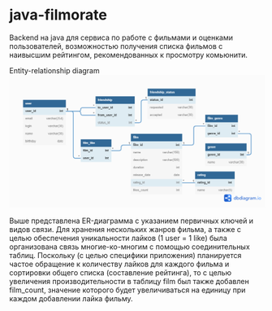 # java-filmorate
Backend на java для сервиса по работе с фильмами и оценками пользователей, возможностью получения списка фильмов с наивысшим рейтингом, рекомендованных к просмотру комьюнити.

Entity-relationship diagram
![ER-diagram for filmorate](FimorateDB.png)

Выше представлена ER-диаграмма с указанием первичных ключей и видов связи.
Для хранения нескольких жанров фильма, а также с целью обеспечения уникальности лайков (1 user = 1 like) была организована связь многие-ко-многим с помощью соединительных таблиц.
Поскольку (с целью специфики приложения) планируется частое обращение к количеству лайков для каждого фильма и сортировки общего списка (составление рейтинга), то с целью увеличения производительности в таблицу film был также добавлен film_count, значение которого будет увеличиваться на единицу при каждом добавлении лайка фильму.

